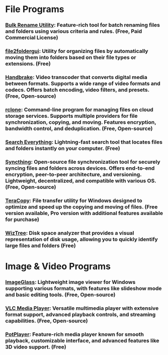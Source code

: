 # File Programs

### [Bulk Rename Utility](https://www.bulkrenameutility.co.uk/): Feature-rich tool for batch renaming files and folders using various criteria and rules. (Free, Paid Commercial License)

### [file2foldergui](https://code.google.com/archive/p/file2foldergui/downloads): Utility for organizing files by automatically moving them into folders based on their file types or extensions. (Free)

### [Handbrake](https://handbrake.fr/): Video transcoder that converts digital media between formats. Supports a wide range of video formats and codecs. Offers batch encoding, video filters, and presets. (Free, Open-source)

### [rclone](https://github.com/rclone/rclone): Command-line program for managing files on cloud storage services. Supports multiple providers for file synchronization, copying, and moving. Features encryption, bandwidth control, and deduplication. (Free, Open-source)

### [Search Everything](https://www.voidtools.com/): Lightning-fast search tool that locates files and folders instantly on your computer. (Free)

### [Syncthing](https://github.com/syncthing/syncthing): Open-source file synchronization tool for securely syncing files and folders across devices. Offers end-to-end encryption, peer-to-peer architecture, and versioning. Lightweight, decentralized, and compatible with various OS. (Free, Open-source)

### [TeraCopy](https://www.codesector.com/teracopy): File transfer utility for Windows designed to optimize and speed up the copying and moving of files. (Free version available, Pro version with additional features available for purchase)

### [WizTree](https://diskanalyzer.com/): Disk space analyzer that provides a visual representation of disk usage, allowing you to quickly identify large files and folders (Free)

# Image & Video Programs

### [ImageGlass](https://github.com/d2phap/ImageGlass): Lightweight image viewer for Windows supporting various formats, with features like slideshow mode and basic editing tools. (Free, Open-source)

### [VLC Media Player](https://www.videolan.org/): Versatile multimedia player with extensive format support, advanced playback controls, and streaming capabilities. (Free, Open-source)

### [PotPlayer](https://potplayer.daum.net/): Feature-rich media player known for smooth playback, customizable interface, and advanced features like 3D video support. (Free)
